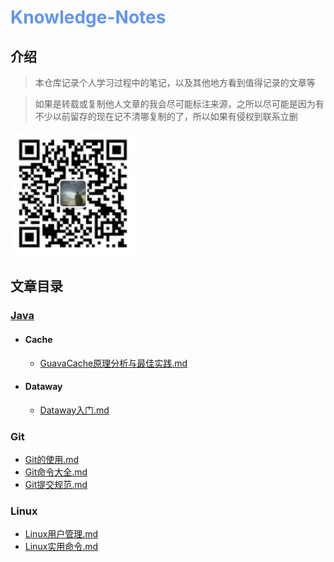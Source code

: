 <h1 style="color: cornflowerblue">Knowledge-Notes</h1>

## 介绍

> 本仓库记录个人学习过程中的笔记，以及其他地方看到值得记录的文章等

> 如果是转载或复制他人文章的我会尽可能标注来源，之所以尽可能是因为有不少以前留存的现在记不清哪复制的了，所以如果有侵权到联系立删

![微信扫一扫](doc/images/微信二维码.jpg "微信二维码")

## 文章目录

### [Java](Java/README.md)

- #### Cache
  - [GuavaCache原理分析与最佳实践.md](Java/Cache/GuavaCache原理分析与最佳实践.md)

- #### Dataway
  - [Dataway入门.md](Java/Dataway/Dataway入门.md)

### Git

- [Git的使用.md](Git/Git的使用.md)
- [Git命令大全.md](Git/Git命令大全.md)
- [Git提交规范.md](Git/Git提交规范.md)

### Linux

- [Linux用户管理.md](Linux/Linux用户管理.md)
- [Linux实用命令.md](Linux/Linux实用命令.md)